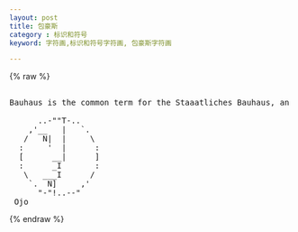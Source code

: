 ```yaml
---
layout: post
title: 包豪斯
category : 标识和符号
keyword: 字符画,标识和符号字符画, 包豪斯字符画

---
```

{% raw %}
<pre>

Bauhaus is the common term for the Staaatliches Bauhaus, an art and architecture school in Germany that operated from 1919 to 1933

      ..-""T-..
    ,'__   |   `.
   /   N|  |     \
  :     '  |      :
  [      __|      ]
  :      _I       :
   \   ___I      /
    `.  N]     ,'
      "-"!..--"
 Ojo </pre>
{% endraw %}
